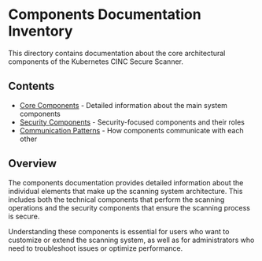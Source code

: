 # Components Documentation Inventory

This directory contains documentation about the core architectural components of the Kubernetes CINC Secure Scanner.

## Contents

- [Core Components](core-components.md) - Detailed information about the main system components
- [Security Components](security-components.md) - Security-focused components and their roles
- [Communication Patterns](communication.md) - How components communicate with each other

## Overview

The components documentation provides detailed information about the individual elements that make up the scanning system architecture. This includes both the technical components that perform the scanning operations and the security components that ensure the scanning process is secure.

Understanding these components is essential for users who want to customize or extend the scanning system, as well as for administrators who need to troubleshoot issues or optimize performance.
